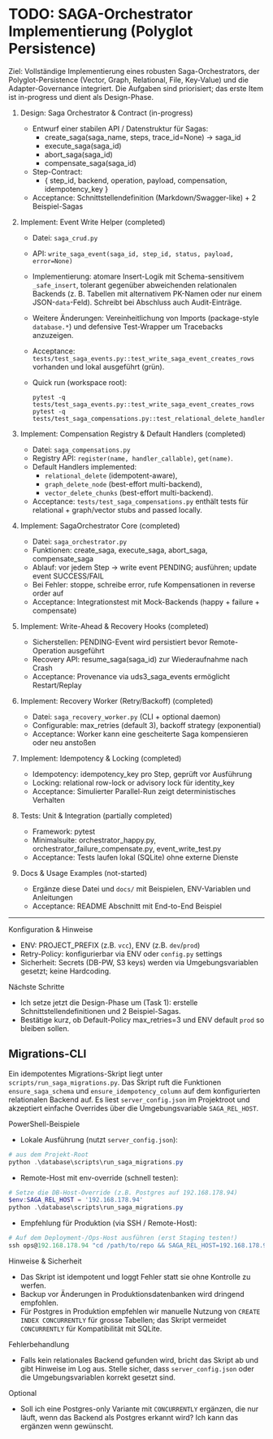 # TODO: SAGA-Orchestrator Implementierung (Polyglot Persistence)

Ziel: Vollständige Implementierung eines robusten Saga-Orchestrators, der
Polyglot-Persistence (Vector, Graph, Relational, File, Key-Value) und die
Adapter-Governance integriert. Die Aufgaben sind priorisiert; das erste Item
ist in-progress und dient als Design-Phase.

1) Design: Saga Orchestrator & Contract (in-progress)
   - Entwurf einer stabilen API / Datenstruktur für Sagas:
     - create_saga(saga_name, steps, trace_id=None) -> saga_id
     - execute_saga(saga_id)
     - abort_saga(saga_id)
     - compensate_saga(saga_id)
   - Step-Contract:
     - { step_id, backend, operation, payload, compensation, idempotency_key }
   - Acceptance: Schnittstellendefinition (Markdown/Swagger-like) + 2 Beispiel-Sagas

2) Implement: Event Write Helper (completed)
    - Datei: `saga_crud.py`
    - API: `write_saga_event(saga_id, step_id, status, payload, error=None)`
    - Implementierung: atomare Insert-Logik mit Schema-sensitivem `_safe_insert`, tolerant
       gegenüber abweichenden relationalen Backends (z. B. Tabellen mit alternativem
       PK-Namen oder nur einem JSON-`data`-Feld). Schreibt bei Abschluss auch Audit-Einträge.
    - Weitere Änderungen: Vereinheitlichung von Imports (package-style `database.*`) und
       defensive Test-Wrapper um Tracebacks anzuzeigen.
    - Acceptance: `tests/test_saga_events.py::test_write_saga_event_creates_rows` vorhanden und lokal ausgeführt (grün).

    - Quick run (workspace root):
       ```
       pytest -q tests/test_saga_events.py::test_write_saga_event_creates_rows
       pytest -q tests/test_saga_compensations.py::test_relational_delete_handler
       ```

3) Implement: Compensation Registry & Default Handlers (completed)
   - Datei: `saga_compensations.py`
   - Registry API: `register(name, handler_callable)`, `get(name)`.
   - Default Handlers implemented:
     - `relational_delete` (idempotent-aware),
     - `graph_delete_node` (best-effort multi-backend),
     - `vector_delete_chunks` (best-effort multi-backend).
   - Acceptance: `tests/test_saga_compensations.py` enthält tests für relational + graph/vector stubs and passed locally.

4) Implement: SagaOrchestrator Core (completed)
   - Datei: `saga_orchestrator.py`
   - Funktionen: create_saga, execute_saga, abort_saga, compensate_saga
   - Ablauf: vor jedem Step -> write event PENDING; ausführen; update event SUCCESS/FAIL
   - Bei Fehler: stoppe, schreibe error, rufe Kompensationen in reverse order auf
   - Acceptance: Integrationstest mit Mock-Backends (happy + failure + compensate)

5) Implement: Write-Ahead & Recovery Hooks (completed)
   - Sicherstellen: PENDING-Event wird persistiert bevor Remote-Operation ausgeführt
   - Recovery API: resume_saga(saga_id) zur Wiederaufnahme nach Crash
   - Acceptance: Provenance via uds3_saga_events ermöglicht Restart/Replay

6) Implement: Recovery Worker (Retry/Backoff) (completed)
   - Datei: `saga_recovery_worker.py` (CLI + optional daemon)
   - Configurable: max_retries (default 3), backoff strategy (exponential)
   - Acceptance: Worker kann eine gescheiterte Saga kompensieren oder neu anstoßen

7) Implement: Idempotency & Locking (completed)
   - Idempotency: idempotency_key pro Step, geprüft vor Ausführung
   - Locking: relational row-lock or advisory lock für identity_key
   - Acceptance: Simulierter Parallel-Run zeigt deterministisches Verhalten

8) Tests: Unit & Integration (partially completed)
   - Framework: pytest
   - Minimalsuite: orchestrator_happy.py, orchestrator_failure_compensate.py, event_write_test.py
   - Acceptance: Tests laufen lokal (SQLite) ohne externe Dienste

9) Docs & Usage Examples (not-started)
   - Ergänze diese Datei und `docs/` mit Beispielen, ENV-Variablen und Anleitungen
   - Acceptance: README Abschnitt mit End-to-End Beispiel

---

Konfiguration & Hinweise
- ENV: PROJECT_PREFIX (z.B. `vcc`), ENV (z.B. `dev`/`prod`)
- Retry-Policy: konfigurierbar via ENV oder `config.py` settings
- Sicherheit: Secrets (DB-PW, S3 keys) werden via Umgebungsvariablen gesetzt; keine Hardcoding.

Nächste Schritte
- Ich setze jetzt die Design-Phase um (Task 1): erstelle Schnittstellendefinitionen und 2 Beispiel-Sagas.
- Bestätige kurz, ob Default-Policy max_retries=3 und ENV default `prod` so bleiben sollen.

Migrations-CLI
----------------
Ein idempotentes Migrations-Skript liegt unter `scripts/run_saga_migrations.py`.
Das Skript ruft die Funktionen `ensure_saga_schema` und `ensure_idempotency_column`
auf dem konfigurierten relationalen Backend auf. Es liest `server_config.json` im
Projektroot und akzeptiert einfache Overrides über die Umgebungsvariable
`SAGA_REL_HOST`.

PowerShell-Beispiele

- Lokale Ausführung (nutzt `server_config.json`):

```powershell
# aus dem Projekt-Root
python .\database\scripts\run_saga_migrations.py
```

- Remote-Host mit env-override (schnell testen):

```powershell
# Setze die DB-Host-Override (z.B. Postgres auf 192.168.178.94)
$env:SAGA_REL_HOST = '192.168.178.94'
python .\database\scripts\run_saga_migrations.py
```

- Empfehlung für Produktion (via SSH / Remote-Host):

```powershell
# Auf dem Deployment-/Ops-Host ausführen (erst Staging testen!)
ssh ops@192.168.178.94 "cd /path/to/repo && SAGA_REL_HOST=192.168.178.94 python3 ./database/scripts/run_saga_migrations.py"
```

Hinweise & Sicherheit
- Das Skript ist idempotent und loggt Fehler statt sie ohne Kontrolle zu werfen.
- Backup vor Änderungen in Produktionsdatenbanken wird dringend empfohlen.
- Für Postgres in Produktion empfehlen wir manuelle Nutzung von
   `CREATE INDEX CONCURRENTLY` für grosse Tabellen; das Skript vermeidet
   `CONCURRENTLY` für Kompatibilität mit SQLite.

Fehlerbehandlung
- Falls kein relationales Backend gefunden wird, bricht das Skript ab und
   gibt Hinweise im Log aus. Stelle sicher, dass `server_config.json` oder
   die Umgebungsvariablen korrekt gesetzt sind.

Optional
- Soll ich eine Postgres-only Variante mit `CONCURRENTLY` ergänzen, die
   nur läuft, wenn das Backend als Postgres erkannt wird? Ich kann das
   ergänzen wenn gewünscht.
